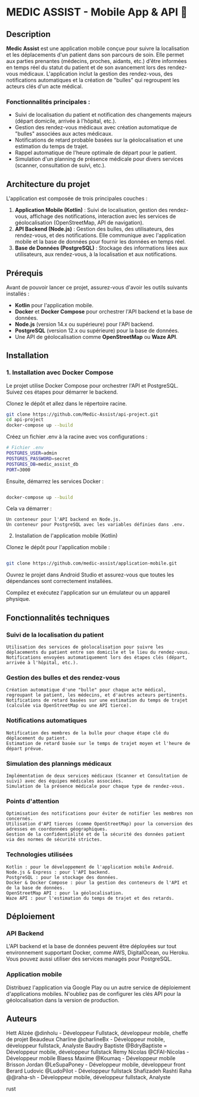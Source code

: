 # MEDIC ASSIST - Mobile App & API 🦺

## Description

**Medic Assist** est une application mobile conçue pour suivre la localisation et les déplacements d'un patient dans son parcours de soin. Elle permet aux parties prenantes (médecins, proches, aidants, etc.) d'être informées en temps réel du statut du patient et de son avancement lors des rendez-vous médicaux. L'application inclut la gestion des rendez-vous, des notifications automatiques et la création de "bulles" qui regroupent les acteurs clés d'un acte médical.

### Fonctionnalités principales :
- Suivi de localisation du patient et notification des changements majeurs (départ domicile, arrivée à l'hôpital, etc.).
- Gestion des rendez-vous médicaux avec création automatique de "bulles" associées aux actes médicaux.
- Notifications de retard probable basées sur la géolocalisation et une estimation du temps de trajet.
- Rappel automatique de l'heure optimale de départ pour le patient.
- Simulation d'un planning de présence médicale pour divers services (scanner, consultation de suivi, etc.).
  
## Architecture du projet

L'application est composée de trois principales couches :

1. **Application Mobile (Kotlin)** : Suivi de localisation, gestion des rendez-vous, affichage des notifications, interaction avec les services de géolocalisation (OpenStreetMap, API de navigation).
2. **API Backend (Node.js)** : Gestion des bulles, des utilisateurs, des rendez-vous, et des notifications. Elle communique avec l'application mobile et la base de données pour fournir les données en temps réel.
3. **Base de Données (PostgreSQL)** : Stockage des informations liées aux utilisateurs, aux rendez-vous, à la localisation et aux notifications.

## Prérequis

Avant de pouvoir lancer ce projet, assurez-vous d'avoir les outils suivants installés :

- **Kotlin** pour l'application mobile.
- **Docker** et **Docker Compose** pour orchestrer l'API backend et la base de données.
- **Node.js** (version 14.x ou supérieure) pour l'API backend.
- **PostgreSQL** (version 12.x ou supérieure) pour la base de données.
- Une API de géolocalisation comme **OpenStreetMap** ou **Waze API**.

## Installation

### 1. Installation avec Docker Compose

Le projet utilise Docker Compose pour orchestrer l'API et PostgreSQL. Suivez ces étapes pour démarrer le backend.

Clonez le dépôt et allez dans le répertoire racine.

```bash
git clone https://github.com/Medic-Assist/api-project.git
cd api-project
docker-compose up --build
```

Créez un fichier .env à la racine avec vos configurations :


```bash
# Fichier .env
POSTGRES_USER=admin
POSTGRES_PASSWORD=secret
POSTGRES_DB=medic_assist_db
PORT=3000
```

Ensuite, démarrez les services Docker :

```bash

docker-compose up --build
```

Cela va démarrer :

    Un conteneur pour l'API backend en Node.js.
    Un conteneur pour PostgreSQL avec les variables définies dans .env.

    
2. Installation de l'application mobile (Kotlin)

Clonez le dépôt pour l'application mobile :

```bash

git clone https://github.com/medic-assist/application-mobile.git
```

Ouvrez le projet dans Android Studio et assurez-vous que toutes les dépendances sont correctement installées.

Compilez et exécutez l'application sur un émulateur ou un appareil physique.


## Fonctionnalités techniques
### Suivi de la localisation du patient

    Utilisation des services de géolocalisation pour suivre les déplacements du patient entre son domicile et le lieu du rendez-vous.
    Notifications envoyées automatiquement lors des étapes clés (départ, arrivée à l'hôpital, etc.).

### Gestion des bulles et des rendez-vous

    Création automatique d'une "bulle" pour chaque acte médical, regroupant le patient, les médecins, et d'autres acteurs pertinents.
    Notifications de retard basées sur une estimation du temps de trajet (calculée via OpenStreetMap ou une API tierce).

### Notifications automatiques

    Notification des membres de la bulle pour chaque étape clé du déplacement du patient.
    Estimation de retard basée sur le temps de trajet moyen et l'heure de départ prévue.

### Simulation des plannings médicaux

    Implémentation de deux services médicaux (Scanner et Consultation de suivi) avec des équipes médicales associées.
    Simulation de la présence médicale pour chaque type de rendez-vous.

### Points d'attention

    Optimisation des notifications pour éviter de notifier les membres non concernés.
    Utilisation d'API tierces (comme OpenStreetMap) pour la conversion des adresses en coordonnées géographiques.
    Gestion de la confidentialité et de la sécurité des données patient via des normes de sécurité strictes.

### Technologies utilisées

    Kotlin : pour le développement de l'application mobile Android.
    Node.js & Express : pour l'API backend.
    PostgreSQL : pour le stockage des données.
    Docker & Docker Compose : pour la gestion des conteneurs de l'API et de la base de données.
    OpenStreetMap API : pour la géolocalisation.
    Waze API : pour l'estimation du temps de trajet et des retards.

## Déploiement
### API Backend

L'API backend et la base de données peuvent être déployées sur tout environnement supportant Docker, comme AWS, DigitalOcean, ou Heroku. Vous pouvez aussi utiliser des services managés pour PostgreSQL.

### Application mobile
Distribuez l'application via Google Play ou un autre service de déploiement d'applications mobiles. N'oubliez pas de configurer les clés API pour la géolocalisation dans la version de production.


## Auteurs


Hett Alizée @dinholu - Développeur Fullstack, développeur mobile, cheffe de projet
Beaudeux Charline @charlineBx - Développeur mobile, développeur fullstack, Analyste
Baudry Baptiste @BdryBaptiste = Développeur mobile, développeur fullstack
Remy Nicolas @CFAI-Nicolas - Développeur mobile
Blaess Maxime @Koumaq - Développeur mobile
Brisson Jordan @LeSupaPoney - Développeur mobile, développeur front
Berard Ludovic @LudoPilot - Développeur fullstack
Shafizadeh Rashti Raha @@raha-sh - Développeur mobile, développeur fullstack, Analyste




rust
